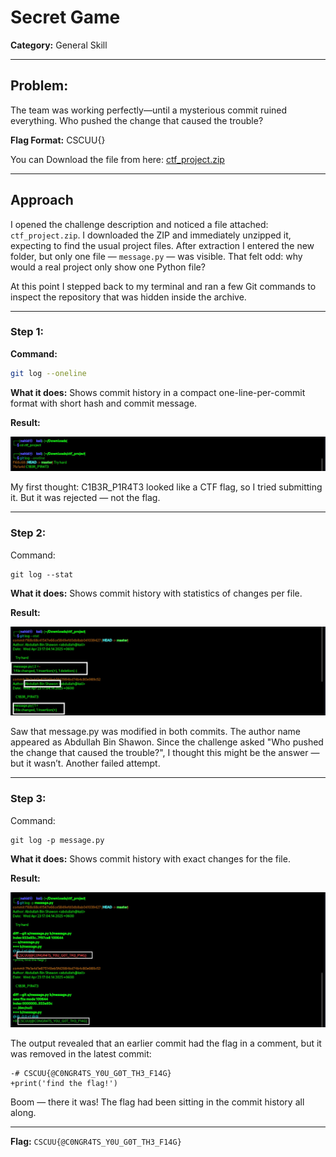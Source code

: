 # Secret Game 
**Category:** General Skill 

---
## Problem:
The team was working perfectly—until a mysterious commit ruined everything. Who pushed the change that caused the trouble? 

**Flag Format:** CSCUU{}

You can Download the file from here:  [ctf_project.zip](../External_Folder/ctf_project.zip)

---
## Approach

I opened the challenge description and noticed a file attached: `ctf_project.zip`. I downloaded the ZIP and immediately unzipped it, expecting to find the usual project files. After extraction I entered the new folder, but only one file — `message.py` — was visible. That felt odd: why would a real project only show one Python file?

At this point I stepped back to my terminal and ran a few Git commands to inspect the repository that was hidden inside the archive.


---

### Step 1:

**Command:**
```bash
git log --oneline
```
**What it does:** Shows commit history in a compact one-line-per-commit format with short hash and commit message.

**Result:**

![Image1](../Image_Folder/Secret_Game_1.jpg)

My first thought: C1B3R_P1R4T3 looked like a CTF flag, so I tried submitting it. But it was rejected — not the flag.

---
### Step 2:

Command:
```
git log --stat
```
**What it does:** Shows commit history with statistics of changes per file.

**Result:**

![Image2](../Image_Folder/Secret_Game_2.jpg)


Saw that message.py was modified in both commits. The author name appeared as Abdullah Bin Shawon.
Since the challenge asked "Who pushed the change that caused the trouble?", I thought this might be the answer — but it wasn’t. Another failed attempt.

---

### Step 3:



Command:
```
git log -p message.py
```
**What it does:** Shows commit history with exact changes for the file.

**Result:**

![Image3](../Image_Folder/Secret_Game_3.jpg)

The output revealed that an earlier commit had the flag in a comment, but it was removed in the latest commit:

    -# CSCUU{@C0NGR4TS_Y0U_G0T_TH3_F14G}
    +print('find the flag!')

Boom — there it was! The flag had been sitting in the commit history all along.

---

**Flag:** ``CSCUU{@C0NGR4TS_Y0U_G0T_TH3_F14G}``

